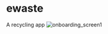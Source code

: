 # ewaste
A recycling app
![onboarding_screen1](https://user-images.githubusercontent.com/69245601/177994244-9f0bf451-6954-44ad-b322-b6f18ee7bbcb.png)
